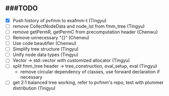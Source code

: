 ###TODO
-------------

- [x] Push history of pvfmm to exafmm-t (Tingyu)
- [ ] remove CollectNodeData and node_lst from fmm_tree (Tingyu)
- [ ] remove getPermR, getPermC from precomputation header (Chenwu)
- [ ] Remove unnecessary "{}" (Chenwu)
- [ ] Use code beautifier (Chenwu)
- [ ] Simplify tree structure (Tingyu)
- [ ] Unify node data types (Tingyu)
- [ ] Vector -> std::vector with customized allocator (Tingyu)
- [ ] split fmm_tree header -> tree_construction, eval_setup, eval (Tingyu)
  - remove circular dependency of classes, use forward declaration if necessary
- [ ] get 2:1 balanced tree working, refer to pvfmm's repo, test with plummer distribution (Tingyu)
